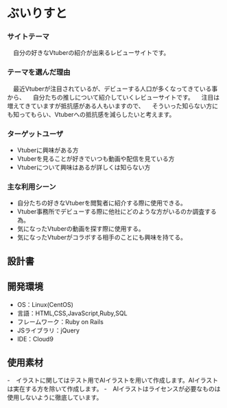 #  ぶいりすと

### サイトテーマ
　自分の好きなVtuberの紹介が出来るレビューサイトです。


### テーマを選んだ理由
　最近Vtuberが注目されているが、デビューする人口が多くなってきている事から、
　自分たちの推しについて紹介していくレビューサイトです。
　注目は増えてきていますが抵抗感がある人もいますので、
　そういった知らない方にも知ってもらい、Vtuberへの抵抗感を減らしたいと考えます。


### ターゲットユーザ

- Vtuberに興味がある方
- Vtuberを見ることが好きでいつも動画や配信を見ている方
- Vtuberについて興味はあるが詳しくは知らない方

### 主な利用シーン
- 自分たちの好きなVtuberを閲覧者に紹介する際に使用できる。
- Vtuber事務所でデビューする際に他社にどのような方がいるのか調査する為。
- 気になったVtuberの動画を探す際に使用する。
- 気になったVtuberがコラボする相手のことにも興味を持てる。

## 設計書


## 開発環境
- OS：Linux(CentOS)
- 言語：HTML,CSS,JavaScript,Ruby,SQL
- フレームワーク：Ruby on Rails
- JSライブラリ：jQuery
- IDE：Cloud9

## 使用素材
-　イラストに関してはテスト用でAIイラストを用いて作成します。AIイラストは実在する方を除いて作成します。
-　AIイラストはライセンスが必要なものは使用しないように徹底しています。
